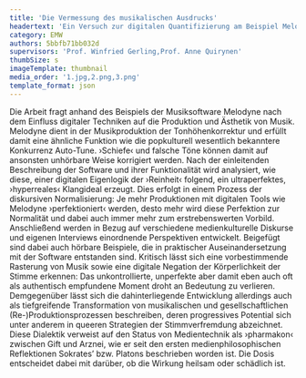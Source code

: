 ```yaml
---
title: 'Die Vermessung des musikalischen Ausdrucks'
headertext: 'Ein Versuch zur digitalen Quantifizierung am Beispiel Melodyne'
category: EMW
authors: 5bbfb71bb032d
supervisors: 'Prof. Winfried Gerling,Prof. Anne Quirynen'
thumbSize: s
imageTemplate: thumbnail
media_order: '1.jpg,2.png,3.png'
template_format: json
---
```


Die Arbeit fragt anhand des Beispiels der Musiksoftware Melodyne nach dem Einfluss digitaler Techniken auf die Produktion und Ästhetik von Musik. Melodyne dient in der Musikproduktion der Tonhöhenkorrektur und erfüllt damit eine ähnliche Funktion wie die popkulturell wesentlich bekanntere Konkurrenz Auto-Tune. ›Schiefe‹ und falsche Töne können damit auf ansonsten unhörbare Weise korrigiert werden. Nach der einleitenden Beschreibung der Software und ihrer Funktionalität wird analysiert, wie diese, einer digitalen Eigenlogik der ›Reinheit‹ folgend, ein ultraperfektes, ›hyperreales‹ Klangideal erzeugt. Dies erfolgt in einem Prozess der diskursiven Normalisierung: Je mehr Produktionen mit digitalen Tools wie Melodyne ›perfektioniert‹ werden, desto mehr wird diese Perfektion zur Normalität und dabei auch immer mehr zum erstrebenswerten Vorbild. Anschließend werden in Bezug auf verschiedene medienkulturelle Diskurse und eigenen Interviews einordnende Perspektiven entwickelt. Beigefügt sind dabei auch hörbare Beispiele, die in praktischer Auseinandersetzung mit der Software entstanden sind. Kritisch lässt sich eine vorbestimmende Rasterung von Musik sowie eine digitale Negation der Körperlichkeit der Stimme erkennen: Das unkontrollierte, unperfekte aber damit eben auch oft als authentisch empfundene Moment droht an Bedeutung zu verlieren. Demgegenüber lässt sich die dahinterliegende Entwicklung allerdings auch als tiefgreifende Transformation von musikalischen und gesellschaftlichen (Re-)Produktionsprozessen beschreiben, deren progressives Potential sich unter anderem in queeren Strategien der Stimmverfremdung abzeichnet. Diese Dialektik verweist auf den Status von Medientechnik als ›pharmakon‹ zwischen Gift und Arznei, wie er seit den ersten medienphilosophischen Reflektionen Sokrates’ bzw. Platons beschrieben worden ist. Die Dosis entscheidet dabei mit darüber, ob die Wirkung heilsam oder schädlich ist.